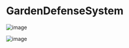# GardenDefenseSystem

![image](https://user-images.githubusercontent.com/11265760/182441540-484855fb-786a-4261-a257-550f493463d8.png)

![image](https://user-images.githubusercontent.com/11265760/182441370-6ec4103b-6c28-467e-9692-b1ece38fb393.png)
